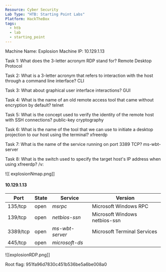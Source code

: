 ```yaml
---
Resource: Cyber Security
Lab Type: "HTB: Starting Point Labs"
Platform: HackTheBox
tags:
  - htb
  - lab
  - starting_point
---
```

Machine Name: Explosion
Machine IP: 10.129.1.13

Task 1: What does the 3-letter acronym RDP stand for? Remote Desktop Protocol

Task 2: What is a 3-letter acronym that refers to interaction with the host through a command line interface? CLI

Task 3: What about graphical user interface interactions? GUI

Task 4: What is the name of an old remote access tool that came without encryption by default? telnet

Task 5: What is the concept used to verify the identity of the remote host with SSH connections? public-key cryptography

Task 6: What is the name of the tool that we can use to initiate a desktop projection to our host using the terminal? xfreerdp

Task 7: What is the name of the service running on port 3389 TCP? ms-wbt-server

Task 8: What is the switch used to specify the target host's IP address when using xfreerdp? /v:

![[ explosionNmap.png]]
#### 10.129.1.13

| Port | State | Service | Version |
|------|-------|---------|---------|
| 135/tcp | open | *msrpc* | Microsoft Windows RPC  |
| 139/tcp | open | *netbios-ssn* | Microsoft Windows netbios-ssn  |
| 3389/tcp | open | *ms-wbt-server* | Microsoft Terminal Services  |
| 445/tcp | open | *microsoft-ds* |   |

![[explosionRDP.png]]

Root flag: 951fa96d7830c451b536be5a6be008a0